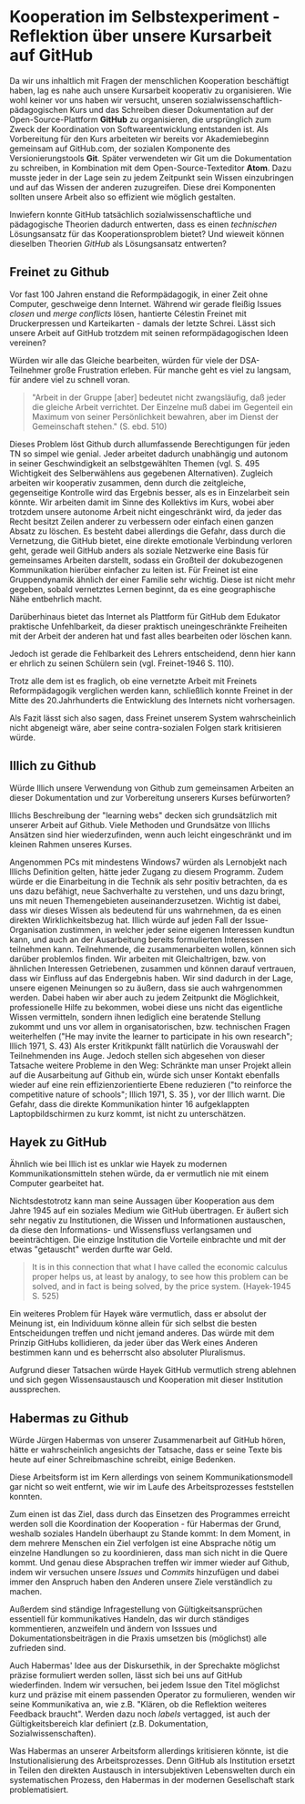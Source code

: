 # Kooperation im Selbstexperiment - Reflektion über unsere Kursarbeit auf GitHub

Da wir uns inhaltlich mit Fragen der menschlichen Kooperation beschäftigt haben, lag es nahe auch unsere Kursarbeit kooperativ zu organisieren.
Wie wohl keiner vor uns haben wir versucht, unseren sozialwissenschaftlich-pädagogischen Kurs und das Schreiben dieser Dokumentation auf der Open-Source-Plattform **GitHub** zu organisieren, die ursprünglich zum Zweck der Koordination von Softwareentwicklung entstanden ist.
Als Vorbereitung für den Kurs arbeiteten wir bereits vor Akademiebeginn gemeinsam auf GitHub.com, der sozialen Komponente des Versionierungstools **Git**.
Später verwendeten wir Git um die Dokumentation zu schreiben, in Kombination mit dem Open-Source-Texteditor **Atom**.
Dazu musste jeder in der Lage sein zu jedem Zeitpunkt sein Wissen einzubringen und auf das Wissen der anderen zuzugreifen.
Diese drei Komponenten sollten unsere Arbeit also so effizient wie möglich gestalten.

Inwiefern konnte GitHub tatsächlich sozialwissenschaftliche und pädagogische Theorien dadurch entwerten, dass es einen *technischen* Lösungsansatz für das Kooperationsproblem bietet?
Und wieweit können dieselben Theorien *GitHub* als Lösungsansatz entwerten?

## Freinet zu Github

Vor fast 100 Jahren enstand die Reformpädagogik, in einer Zeit ohne Computer, geschweige denn Internet.
Während wir gerade fleißig Issues *closen* und *merge conflicts* lösen, hantierte Célestin Freinet mit Druckerpressen und Karteikarten - damals der letzte Schrei.
Lässt sich unsere Arbeit auf GitHub trotzdem mit seinen reformpädagogischen Ideen vereinen?

Würden wir alle das Gleiche bearbeiten, würden für viele der DSA-Teilnehmer große Frustration erleben.
Für manche geht es viel zu langsam, für andere viel zu schnell voran.
>"Arbeit in der Gruppe [aber] bedeutet nicht zwangsläufig, daß jeder die gleiche Arbeit verrichtet. Der Einzelne muß dabei im Gegenteil ein Maximum von seiner Persönlichkeit bewahren, aber im Dienst der Gemeinschaft stehen." (S. ebd. 510)

Dieses Problem löst Github durch allumfassende Berechtigungen für jeden TN so simpel wie genial.
Jeder arbeitet dadurch unabhängig und autonom in seiner Geschwindigkeit an selbstgewählten Themen (vgl. S. 495 Wichtigkeit des Selberwählens aus gegebenen Alternativen).
Zugleich arbeiten wir kooperativ zusammen, denn durch die zeitgleiche, gegenseitige Kontrolle  wird das Ergebnis besser, als es in Einzelarbeit sein könnte.
Wir arbeiten damit im Sinne des Kollektivs im Kurs, wobei aber trotzdem unsere autonome Arbeit nicht eingeschränkt wird, da jeder das Recht besitzt Zeilen anderer zu verbessern oder einfach einen ganzen Absatz zu löschen.
Es besteht dabei allerdings die Gefahr, dass durch die Vernetzung, die GitHub bietet, eine direkte emotionale Verbindung verloren geht, gerade weil GitHub anders als soziale Netzwerke eine Basis für gemeinsames Arbeiten darstellt, sodass ein Großteil der dokubezogenen Kommunikation hierüber einfacher zu leiten ist.
Für Freinet ist eine Gruppendynamik ähnlich der einer Familie sehr wichtig.
Diese ist nicht mehr gegeben, sobald vernetztes Lernen beginnt, da es eine geographische Nähe entbehrlich macht.

Darüberhinaus bietet das Internet als Plattform für GitHub dem Edukator praktische Unfehlbarkeit, da dieser praktisch uneingeschränkte Freiheiten mit der Arbeit der anderen hat und fast alles bearbeiten oder löschen kann.

Jedoch ist gerade die Fehlbarkeit des Lehrers entscheidend, denn hier kann er ehrlich zu seinen Schülern sein (vgl. Freinet-1946 S. 110).


Trotz alle dem ist es fraglich, ob eine vernetzte Arbeit mit Freinets Reformpädagogik verglichen werden kann, schließlich konnte Freinet in der Mitte des 20.Jahrhunderts die Entwicklung des Internets nicht vorhersagen.

Als Fazit lässt sich also sagen, dass Freinet unserem System wahrscheinlich nicht abgeneigt wäre, aber seine contra-sozialen Folgen stark kritisieren würde.


## Illich zu Github

Würde Illich unsere Verwendung von Github zum gemeinsamen Arbeiten an dieser Dokumentation und zur Vorbereitung unserers Kurses befürworten?

Illichs Beschreibung der "learning webs" decken sich grundsätzlich mit unserer Arbeit auf Github. Viele Methoden und Grundsätze von Illichs Ansätzen sind hier wiederzufinden, wenn auch leicht eingeschränkt und im kleinen Rahmen unseres Kurses.

Angenommen PCs mit mindestens Windows7 würden als Lernobjekt nach Illichs Definition gelten, hätte jeder Zugang zu diesem Programm.
Zudem würde er die Einarbeitung in die Technik als sehr positiv betrachten, da es uns dazu befähigt, neue Sachverhalte zu verstehen, und uns dazu bringt, uns mit neuen Themengebieten auseinanderzusetzen.
Wichtig ist dabei, dass wir dieses Wissen als bedeutend für uns wahrnehmen, da es einen direkten Wirklichkeitsbezug hat.
Illich würde auf jeden Fall der Issue-Organisation zustimmen, in welcher jeder seine eigenen Interessen kundtun kann, und auch an der Ausarbeitung bereits formulierten Interessen teilnehmen kann.
Teilnehmende, die zusammenarbeiten wollen, können sich darüber problemlos finden.
Wir arbeiten mit Gleichaltrigen, bzw. von ähnlichen Interessen Getriebenen, zusammen und können darauf vertrauen, dass wir Einfluss auf das Endergebnis haben.
Wir sind dadurch in der Lage, unsere eigenen Meinungen so zu äußern, dass sie auch wahrgenommen werden.
Dabei haben wir aber auch zu jedem Zeitpunkt die Möglichkeit, professionelle Hilfe zu bekommen, wobei diese uns nicht das eigentliche Wissen vermitteln, sondern ihnen lediglich eine beratende Stellung zukommt und uns vor allem in organisatorischen, bzw. technischen Fragen weiterhelfen ("He may invite the learner to participate in his own research"; Illich 1971, S. 43)
Als erster Kritikpunkt fällt natürlich die Vorauswahl der Teilnehmenden ins Auge.
Jedoch stellen sich abgesehen von dieser Tatsache weitere Probleme in den Weg:
Schränkte man unser Projekt allein auf die Ausarbeitung auf Github ein, würde sich unser Kontakt ebenfalls wieder auf eine rein effizienzorientierte Ebene reduzieren ("to reinforce the competitive nature of schools"; Illich 1971, S. 35 ), vor der Illich warnt.
Die Gefahr, dass die direkte Kommunikation hinter 16 aufgeklappten Laptopbildschirmen zu kurz kommt, ist nicht zu unterschätzen.

## Hayek zu GitHub

Ähnlich wie bei Illich ist es unklar wie Hayek zu modernen Kommunikationsmitteln stehen würde, da er vermutlich nie mit einem Computer gearbeitet hat.
<!-- TODO FB: Hat er oder hat er nicht? :) -->
Nichtsdestotrotz kann man seine Aussagen über Kooperation aus dem Jahre 1945 auf ein soziales Medium wie GitHub übertragen.
Er äußert sich sehr negativ zu Institutionen, die Wissen und Informationen austauschen, da diese den Informations- und Wissensfluss verlangsamen und beeinträchtigen.
Die einzige Institution die Vorteile einbrachte und mit der etwas "getauscht" werden durfte war Geld.
>It is in this connection that what I have called the economic calculus proper helps us, at least by analogy, to see how this problem can be solved, and in fact is being solved, by the price system. (Hayek-1945 S. 525)

Ein weiteres Problem für Hayek wäre vermutlich, dass er absolut der Meinung ist, ein Individuum könne allein für sich selbst die besten Entscheidungen treffen und nicht jemand anderes.
Das würde mit dem Prinzip GitHubs kollidieren, da jeder über das Werk eines Anderen bestimmen kann und es beherrscht also absoluter Pluralismus.
<!-- TODO FB: also Absoluter Pluralismus? Satzsetellung/sinn? -->
Aufgrund dieser Tatsachen würde Hayek GitHub vermutlich streng ablehnen und sich gegen Wissensaustausch und Kooperation mit dieser Institution aussprechen.

## Habermas zu Github

Würde Jürgen Habermas von unserer Zusammenarbeit auf GitHub hören, hätte er wahrscheinlich angesichts der Tatsache, dass er seine Texte bis heute auf einer Schreibmaschine schreibt, einige Bedenken.

Diese Arbeitsform ist im Kern allerdings von seinem Kommunikationsmodell gar nicht so weit entfernt, wie  wir im Laufe des Arbeitsprozesses feststellen konnten.

Zum einen ist das Ziel, dass durch das Einsetzen des Programmes erreicht werden soll die Koordination der Kooperation - für Habermas der Grund, weshalb soziales Handeln überhaupt zu Stande kommt:
In dem Moment, in dem mehrere Menschen ein Ziel verfolgen ist eine Absprache nötig um einzelne Handlungen so zu koordinieren, dass man sich nicht in die Quere kommt.
Und genau diese Absprachen treffen wir immer wieder auf Github, indem wir versuchen unsere *Issues* und *Commits* hinzufügen und dabei immer den Anspruch haben den Anderen unsere Ziele verständlich zu machen.

Außerdem sind ständige Infragestellung von Gültigkeitsansprüchen essentiell für kommunikatives Handeln, das wir durch ständiges kommentieren, anzweifeln und ändern von Isssues und Dokumentationsbeiträgen in die Praxis umsetzen bis (möglichst) alle zufrieden sind.

Auch Habermas' Idee aus der Diskursethik, in der Sprechakte möglichst präzise formuliert werden sollen, lässt sich bei uns auf GitHub wiederfinden.
Indem wir versuchen, bei jedem Issue den Titel möglichst kurz und präzise mit einem passenden Operator zu formulieren, wenden wir seine Kommunikativa an, wie z.B. "Klären, ob die Reflektion weiteres Feedback braucht".
Werden dazu noch *labels* vertagged, ist auch der Gültigkeitsbereich klar definiert (z.B. Dokumentation, Sozialwissenschaften).

Was Habermas an unserer Arbeitsform allerdings kritisieren könnte, ist die Instutionalisierung des Arbeitsprozesses.
Denn GitHub als Institution ersetzt in Teilen den direkten Austausch in intersubjektiven Lebenswelten durch ein systematischen Prozess, den Habermas in der modernen Gesellschaft stark problematisiert.


<!-- TODO FB: wir brauchen noch was schönes zum aufhören! -->
